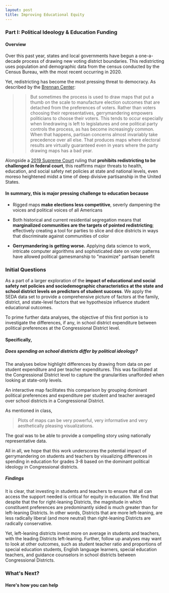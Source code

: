 ```yaml
---
layout: post
title: Improving Educational Equity
---
```


### Part I: Political Ideology & Education Funding

#### Overview

Over this past year, states and local governments have begun a one-a-decade process of drawing new voting district boundaries. This redistricting uses population and demographic data from the census conducted by the Census Bureau, with the most recent occurring in 2020.

Yet, redistricting has become the most pressing threat to democracy. As described by the [Brennan Center](https://www.brennancenter.org/our-work/research-reports/gerrymandering-explained): 

>> But sometimes the process is used to draw maps that put a thumb on the scale to manufacture election outcomes that are detached from the preferences of voters. Rather than voters choosing their representatives, gerrymandering empowers politicians to choose their voters. This tends to occur especially when linedrawing is left to legislatures and one political party controls the process, as has become increasingly common. When that happens, partisan concerns almost invariably take precedence over all else. That produces maps where electoral results are virtually guaranteed even in years where the party drawing maps has a bad year.

Alongside a [2019 Supreme Court](https://www.brennancenter.org/our-work/court-cases/rucho-v-common-cause)  ruling that
**prohibits redistricting to be challenged in federal court**, this reaffirms major threats to health, education, and social safety net policies at state and national levels, even moreso heightened midst a time of deep divisive partisanship in the United States.


#### In summary, this is major pressing challenge to education because
- Rigged maps **make elections less competitive**, severly dampening the voices and political voices of all Americans

- Both historical and current residential segregation means that **marginalized communities are the targets of pointed redistricting**; effectively creating a tool for parties to slice and dice districts in ways that discriminate against communities of color

- **Gerrymandering is getting worse.** Applying data science to work, intricate computer algorithms and sophisticated date on voter patterns have allowed political gamesmanship to "maximize" partisan benefit



### Initial Questions

As a part of a larger exploration of the **impact of educational and social safety net policies and sociodemographic characteristics at the state and school district levels on predictors of student success**. We apply the SEDA data set to provide a comprehensive picture of factors at the family, district, and state-level factors that we hypothesize influence student educational outcomes.

To prime further data analyses, the objective of this first portion is to investigate the differences, if any, in school district expenditure between political preferences at the Congressional District level.

#### Specifically,

##### Does spending on school districts differ by political ideology?

The analyses below highlight differences by drawing from data on per student expenditure and per teacher expenditures. This was facilitated at the Congressional District level to capture the granularities unafforded when looking at state-only levels.

An interactive map facilitates this comparison by grouping dominant political preferences and expenditure per student and teacher averaged over school districts in a Congressional District. 

As mentioned in class, 

> Plots of maps can be very powerful, very informative and very aesthetically pleasing visualizations.

The goal was to be able to provide a compelling story using nationally representative data. 

All in all, we hope that this work underscores the potential impact of gerrymandering on students and teachers by visualizing differences in spending in education for grades 3-8 based on the dominant political ideology in Congressional districts.


##### Findings
It is clear, that investing in students and teachers to ensure that all can access the support needed is critical for equity in education. We find that despite that the for right-leaning Districts, the magnitude in which constituent preferences are predominantly sided is much greater than for left-leaning Districts. In other words, Districts that are more left-leaning, are less radically liberal (and more neutral) than right-leaning Districts are radically conservative.

Yet, left-leaning districts invest more on average in students and teachers, with the leading Districts left-leaning. Further, follow up analyses may want to look at other outcomes, such as student teacher ratio and proportions of special education students, English language learners, special education teachers, and guidance counselors in school districts between Congressional Districts.

### What's Next?
#### Here's how you can help
